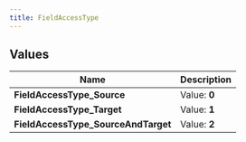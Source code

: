 ```yaml
---
title: FieldAccessType
---
```


## Values
| Name | Description |
| ---- | ----------- |
| **FieldAccessType_Source** | Value: **0** |
| **FieldAccessType_Target** | Value: **1** |
| **FieldAccessType_SourceAndTarget** | Value: **2** |

